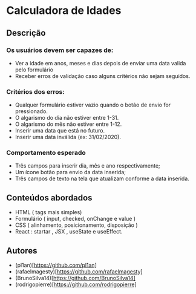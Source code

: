 # Calculadora de Idades

## Descrição
### Os usuários devem ser capazes de:
- Ver a idade em anos, meses e dias depois de enviar uma data valida pelo formulário
- Receber erros de validação caso alguns critérios não sejam seguidos.

### Critérios dos erros:
- Qualquer formulário estiver vazio quando o botão de envio for pressionado.
- O algarismo do dia não estiver entre 1-31.
- O algarismo do mês não estiver entre 1-12.
- Inserir uma data que está no futuro.
- Inserir uma data inválida (ex: 31/02/2020).

### Comportamento esperado
- Três campos para inserir dia, mês e ano respectivamente;
- Um ícone botão para envio da data inserida;
- Três campos de texto na tela que atualizam conforme a data inserida.


## Conteúdos abordados
- HTML ( tags mais simples)
- Formulário ( input, checked, onChange e value )
- CSS ( alinhamento, posicionamento, disposição )
- React : startar , JSX , useState e useEffect.


## Autores
- (pl1an)[https://github.com/pl1an]
- (rafaelmagesty)[https://github.com/rafaelmagesty]
- (BrunoSilva14)[https://github.com/BrunoSilva14]
- (rodrigopierre)[https://github.com/rodrigopierre]
